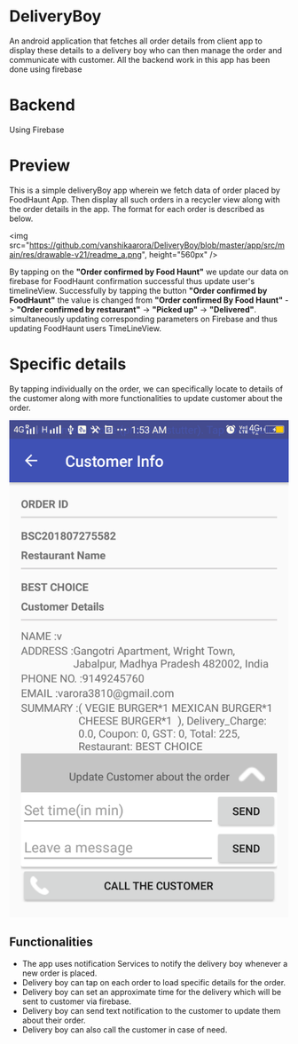 # DeliveryBoy
An android application that fetches all order details from client app to display these details to a delivery boy who can then manage the order and communicate with customer. All the backend work in this app has been done using firebase

# Backend
Using Firebase

# Preview
This is a simple deliveryBoy app wherein we fetch data of order placed by FoodHaunt App. Then display all such orders in a recycler view along with the order details in the app. The format for each order is described as below.

<img src="https://github.com/vanshikaarora/DeliveryBoy/blob/master/app/src/main/res/drawable-v21/readme_a.png", height="560px" />

By tapping on the **"Order confirmed by Food Haunt"** we update our data on firebase for FoodHaunt confirmation successful thus update user's timelineView. Successfully by tapping the button **"Order confirmed by FoodHaunt"** the value is changed from **"Order confirmed By Food Haunt"** -> **"Order confirmed by restaurant"** -> **"Picked up"** -> **"Delivered"**. simultaneously updating corresponding parameters on Firebase and thus updating FoodHaunt users TimeLineView.

# Specific details

By tapping individually on the order, we can specifically locate to details of the customer along with more functionalities to update customer about the order.

![alt text](https://github.com/vanshikaarora/DeliveryBoy/blob/master/app/src/main/res/drawable-v21/readme_b.png)

## Functionalities
- The app uses notification Services to notify the delivery boy whenever a new order is placed.
- Delivery boy can tap on each order to load specific details for the order. 
- Delivery boy can set an approximate time for the delivery which will be sent to customer via firebase.
- Delivery boy can send text notification to the customer to update them about their order.
- Delivery boy can also call the customer in case of need.
